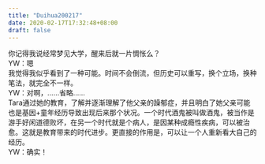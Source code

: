 ```yaml
---
title: "Duihua200217"
date: 2020-02-17T17:32:48+08:00
draft: false
---
```


你记得我说经常梦见大学，醒来后就一片惆怅么？  
YW：嗯  
我觉得我似乎看到了一种可能。时间不会倒流，但历史可以重写，换个立场，换种笔法，就完全不一样。  
YW：对啊，……省略……  
Tara通过她的教育，了解并逐渐理解了他父亲的躁郁症，并且明白了她父亲可能也是基因+童年经历导致出现后来那个状况。一个时代酒鬼被叫做酒鬼，被当作是游手好闲道德败坏，在另一个时代就是个病人，是因某种成瘾性疾病，可以被治愈。这就是教育带来的时代进步。更直接的作用是，可以让一个人重新看大自己的经历。  
YW：确实！